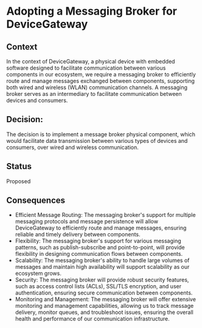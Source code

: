 # Adopting a Messaging Broker for DeviceGateway

## Context
In the context of DeviceGateway, a physical device with embedded software designed to facilitate communication between various components in our ecosystem, we require a messaging broker to efficiently route and manage messages exchanged between components, supporting both wired and wireless (WLAN) communication channels. 
A messaging broker serves as an intermediary to facilitate communication between devices and consumers.

## Decision: 
The decision is to implement a message broker physical component, which would facilitate data transmission between various types of devices and consumers, over wired and wireless communication.

## Status
Proposed

## Consequences

  * Efficient Message Routing: The messaging broker's support for multiple messaging protocols and message persistence will allow DeviceGateway to efficiently route and manage messages, ensuring reliable and timely delivery between components.
  * Flexibility: The messaging broker's support for various messaging patterns, such as publish-subscribe and point-to-point, will provide flexibility in designing communication flows between components.
  * Scalability: The messaging broker's ability to handle large volumes of messages and maintain high availability will support scalability as our ecosystem grows.
  * Security: The messaging broker will provide robust security features, such as access control lists (ACLs), SSL/TLS encryption, and user authentication, ensuring secure communication between components.
  * Monitoring and Management: The messaging broker will offer extensive monitoring and management capabilities, allowing us to track message delivery, monitor queues, and troubleshoot issues, ensuring the overall health and performance of our communication infrastructure.
   
